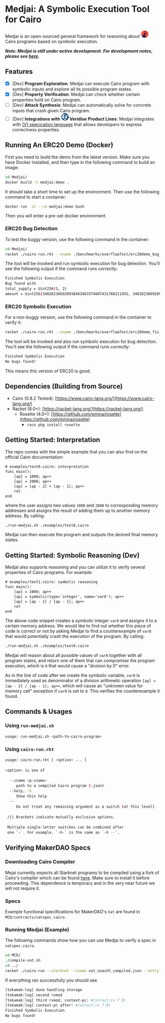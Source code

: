 # Medjai: A Symbolic Execution Tool for Cairo

<div>Medjai is an open-sourced general framework for reasoning about <img src="./docs/cairo-icon.png" width=24px> Cairo programs based on symbolic execution.</div>

***Note: Medjai is still under active development. For development notes, please see [here](./DEV.md).***

## Features

- [x] [Dev] **Program Exploration**: Medjai can execute Cairo program with symbolic inputs and explore all its possible program states.
- [x] [Dev] **Property Verification**: Medjai can check whether certain properties hold on Cairo program.
- [ ] [Dev] **Attack Synthesis**: Medjai can automatically solve for concrete inputs that crash given Cairo program.
- [ ] [Dev] **Integrations with <img src="./docs/veridise-icon.png" width=24px> Veridise Product Lines**: Medjai integrates with [[V] specication language](https://github.com/Veridise/V) that allows developers to express correctness properties.

## Running An ERC20 Demo (Docker)

First you need to build the demo from the latest version. Make sure you have Docker installed, and then type in the following command to build an image:

```bash
cd Medjai/
docker build -t medjai:demo .
```

It should take a short time to set up the environment. Then use the following command to start a container:

```bash
docker run -it --rm medjai:demo bash
```

Then you will enter a pre-set docker environment.

### ERC20 Bug Detection

To test the buggy version, use the following command in the container:

```bash
cd Medjai/
racket ./cairo-run.rkt --cname ./benchmarks/overflowTest/erc20demo_bug_compiled.json
```

The tool will be invoked and run symbolic execution for bug detection. You'll see the following output if the command runs correctly:

```bash
Finished Symbolic Execution
Bug found with
total_supply = Uint256(1, 2)
amount = Uint256(340282366920938463463374607431768211455, 340282366920938463463374607431768211453)
```

### ERC20 Symbolic Execution

For a non-buggy version, use the following command in the container to verify it:

```bash
racket ./cairo-run.rkt --cname ./benchmarks/overflowTest/erc20demo_fix_compiled.json
```

The tool will be invoked and also run symbolic execution for bug detection. You'll see the following output if the command runs correctly:

```bash
Finished Symbolic Execution
No bugs found!
```

This means this version of ERC20 is good.

## Dependencies (Building from Source)

- Cairo (0.8.2 Tested): [https://www.cairo-lang.org/](https://www.cairo-lang.org/)
- Racket (8.0+): [https://racket-lang.org/](https://racket-lang.org/)
  - Rosette (4.0+): [https://github.com/emina/rosette](https://github.com/emina/rosette)
    - `raco pkg install rosette`

## Getting Started: Interpretation

The repo comes with the simple example that you can also find on the official Cairo documentation:

```cairo
# examples/test0.cairo: interpretation
func main():
    [ap] = 1000; ap++
    [ap] = 2000; ap++
    [ap] = [ap - 2] + [ap - 1]; ap++
    ret
end
```

where the user assigns two values `1000` and `2000` to corresponding memory addresses and assigns the result of adding them up to another memory address. By calling:

```bash
./run-medjai.sh ./examples/test0.cairo
```

Medjai can then execute the program and outputs the desired final memory states.

## Getting Started: Symbolic Reasoning (Dev)

Medjai also supports reasoning and you can utilize it to verify several properties of Cairo programs. For example:

```cairo
# examples/test1.cairo: symbolic reasoning
func main():
    [ap] = 1000; ap++
    [ap] = symbolic(type='integer', name='var0'); ap++
    [ap] = [ap - 2] / [ap - 1]; ap++
    ret
end
```

The above code snippet creates a symbolic integer `var0` and assigns it to a certain memory address. We would like to find out whether this piece of code is correct or not by asking Medjai to find a counterexample of `var0` that would potentially crash the execution of the program. By calling:

```bash
./run-medjai.sh ./examples/test0.cairo
```

Medjai will reason about all possible values of `var0` together with all program states, and return one of them that can compromise the program execution, which is `0` that would cause a "division by 0" error. 

As in the line of code after we create the symbolic variable, `var0` is immediately used as denominator of a division arithmetic operation `[ap] = [ap - 2] / [ap - 1]; ap++`, which will cause an "unknown value for memory cell"  exception if `var0` is set to `0`. This verifies the counterexample it found.

## Commands & Usages

### Using `run-medjai.sh`

```bash
usage: run-medjai.sh <path-to-cairo-program>
```

### Using `cairo-run.rkt`

```bash
usage: cairo-run.rkt [ <option> ... ]

<option> is one of

  --cname <p-cname>
     path to a compiled Cairo program (.json)
  --help, -h
     Show this help
  --
     Do not treat any remaining argument as a switch (at this level)

 /|\ Brackets indicate mutually exclusive options.

 Multiple single-letter switches can be combined after
 one `-`. For example, `-h-` is the same as `-h --`.
```
## Verifying MakerDAO Specs

### Downloading Cairo Compiler

Mejai currently expects all Starknet programs to be compiled using a fork of Cairo's compiler which can be found [here](https://github.com/Veridise/pip-cairo-lang). Make sure to install it before proceeding. This dependence is temporary and in the very near future we will not require it. 

### Specs

Example functional specifications for MakerDAO's `Vat` are found in `MCD/contracts/vatspec.cairo`.

### Running Medjai (Example)

The following commands show how you can use Medjai to verify a spec in `vatspec.cairo`.

```bash
cd MCD/
./compile-vat.sh
cd ../
racket ./cairo-run --starknet --cname vat_noauth_compiled.json --entry move_demo_spec
```

If everything ran successfully you should see 

```bash
[tokamak:log] done handling storage
[tokamak:log] second rvmod
[tokamak:log] third rvmod, context-pc: #(struct:rv 7 0)
[tokamak:log] context-pc after: #(struct:rv 7 0)
Finished Symbolic Execution
No bugs found!
```
